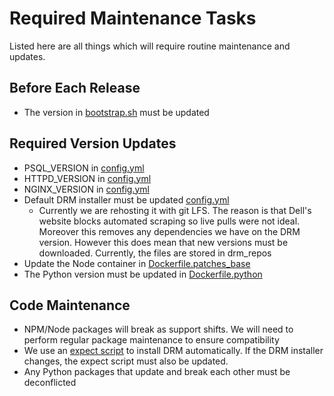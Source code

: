 # Required Maintenance Tasks

Listed here are all things which will require routine maintenance and updates.

## Before Each Release

- The version in [bootstrap.sh](./bootstrap.sh) must be updated

## Required Version Updates

- PSQL_VERSION in [config.yml](./podman-build/config.yml)
- HTTPD_VERSION in [config.yml](./podman-build/config.yml)
- NGINX_VERSION in [config.yml](./podman-build/config.yml)
- Default DRM installer must be updated [config.yml](./podman-build/config.yml)
  - Currently we are rehosting it with git LFS. The reason is that Dell's website blocks automated scraping so live pulls were not ideal. Moreover this removes any dependencies we have on the DRM version. However this does mean that new versions must be downloaded. Currently, the files are stored in drm_repos
- Update the Node container in [Dockerfile.patches_base](./podman-build/Dockerfile.patches_base)
- The Python version must be updated in [Dockerfile.python](podman-build/python_container/Dockerfile.python)

## Code Maintenance

- NPM/Node packages will break as support shifts. We will need to perform regular package maintenance to ensure compatibility
- We use an [expect script](./podman-build/drm_install.exp) to install DRM automatically. If the DRM installer changes, the expect script must also be updated.
- Any Python packages that update and break each other must be deconflicted
